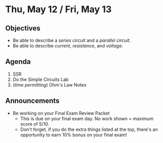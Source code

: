 Thu, May 12 / Fri, May 13
=================== 
   
    
Objectives    
------------    
- Be able to describe a *series circuit* and a *parallel circuit*.
- Be able to describe *current*, *resistance*, and *voltage*.
  
Agenda      
---------      
1. SSR
2. Do the Simple Circuits Lab
3. (*time permitting*) Ohm's Law Notes

  
Announcements   
-------------    
- Be working on your Final Exam Review Packet
	- This is due on your final exam day.  No work shown = maximum score of 5/10.
	- Don't forget, if you do the extra things listed at the top, there's an opportunity to earn 10% bonus on your final exam!

[rev]: https://avon.schoology.com/course/5138386979/materials?f=595396692
<!--stackedit_data:
eyJoaXN0b3J5IjpbLTM4MzU2MDg0MCwxNDI0MzcxNzgsMTM0MD
AwNTkxMSwtNzUzMTA0OTg2LC0xMzg4MjU2NjE4LDE1NTIyNDE0
ODksNDEyNDgzNDc0LC0xOTkwNDc1NzkwLDE5MzU0MjI3NywtND
c3ODUyNzg0LC05NDU0ODYzODEsMTExNzQ5NjA2NCw4NjU1NjQ5
MDYsLTE0MDU3NzE5NTIsLTMxOTg4NDc0OCwxNTMzMjEyODg0LC
0yMDc5OTAxNzUxLDgwNzc4NDM4OCw0Mjg3MzMxNTksMTc0ODAw
MzQzN119
-->
